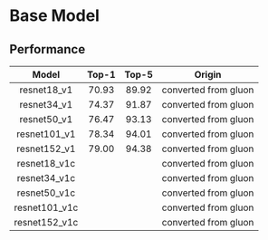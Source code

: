 # Base Model

## Performance

| Model        | Top-1 | Top-5 | Origin               |
|:------------:|:-----:|:-----:|:--------------------:|
| resnet18_v1  | 70.93 | 89.92 | converted from gluon |
| resnet34_v1  | 74.37 | 91.87 | converted from gluon |
| resnet50_v1  | 76.47 | 93.13 | converted from gluon |
| resnet101_v1 | 78.34 | 94.01 | converted from gluon |
| resnet152_v1 | 79.00 | 94.38 | converted from gluon |
| resnet18_v1c |       |       | converted from gluon |
| resnet34_v1c |       |       | converted from gluon |
| resnet50_v1c |       |       | converted from gluon |
| resnet101_v1c|       |       | converted from gluon |
| resnet152_v1c|       |       | converted from gluon |
